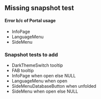 ## Missing snapshot test

#### Error b/c of Portal usage

- InfoPage
- LanguageMenu
- SideMenu

### Snapshot tests to add

- DarkThemeSwitch tooltip
- FAB tooltip
- InfoPage when open else NULL
- LanguageMenu when open
- SideMenuDatabaseButton when unfolded
- SideMenu when open else NULL
